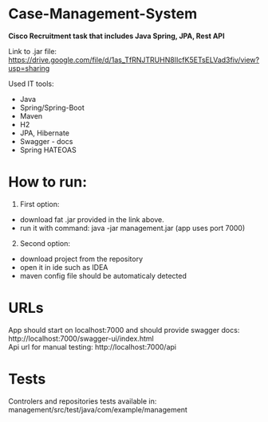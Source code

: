 # Case-Management-System
**Cisco Recruitment task that includes Java Spring, JPA, Rest API**

Link to .jar file: https://drive.google.com/file/d/1as_TfRNJTRUHN8IIcfK5ETsELVad3fiv/view?usp=sharing

Used IT tools:
- Java
- Spring/Spring-Boot
- Maven
- H2
- JPA, Hibernate
- Swagger - docs
- Spring HATEOAS

# How to run:
1. First option:
  - download fat .jar provided in the link above. 
  - run it with command: java -jar management.jar (app uses port 7000)
  
2. Second option:
  - download project from the repository
  - open it in ide such as IDEA
  - maven config file should be automaticaly detected

# URLs

App should start on localhost:7000 and should provide swagger docs: http://localhost:7000/swagger-ui/index.html
<br/>Api url for manual testing: http://localhost:7000/api

# Tests
Controlers and repositories tests available in: management/src/test/java/com/example/management
